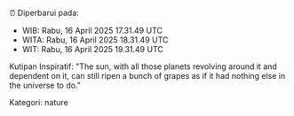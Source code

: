 ⏰ Diperbarui pada:
- WIB: Rabu, 16 April 2025 17.31.49 UTC
- WITA: Rabu, 16 April 2025 18.31.49 UTC
- WIT: Rabu, 16 April 2025 19.31.49 UTC

Kutipan Inspiratif:
"The sun, with all those planets revolving around it and dependent on it, can still ripen a bunch of grapes as if it had nothing else in the universe to do."


Kategori: nature

